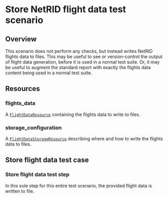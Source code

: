 # Store NetRID flight data test scenario

## Overview

This scenario does not perform any checks, but instead writes NetRID flights data to files.  This may be useful to see or version-control the output of flight data generation, before it is used in a normal test suite.  Or, it may be useful to augment the standard report with exactly the flights data content being used in a normal test suite. 

## Resources

### flights_data

A [`FlightDataResource`](../../../resources/netrid/flight_data_resources.py) containing the flights data to write to files.

### storage_configuration

A [`FlightDataStorageResource`](../../../resources/netrid/flight_data_resources.py) describing where and how to write the flights data to files.

## Store flight data test case

### Store flight data test step

In this sole step for this entire test scenario, the provided flight data is written to file.
